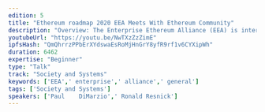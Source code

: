 ```yaml
---
edition: 5
title: "Ethereum roadmap 2020 EEA Meets With Ethereum Community"
description: "Overview: The Enterprise Ethereum Alliance (EEA) is interested in growing our relationship with the Ethereum Community and building a bridge for ongoing communication. We invite you to participate in an open forum co-hosted with the Ethereum Foundation, Ethereum Magicians, and Ethereum Cat Herders such that EEA can better collaborate to serve users of Ethereum Mainnet. The goal of the workshop is a moderated large-group discussion where everyone in the room feels they have a voice."
youtubeUrl: "https://youtu.be/NwTXzZzZimE"
ipfsHash: "QmQhrrzPPbErXYdswaEsRoMjHnGrY8yfR9rf1v6CYXipWh"
duration: 6462
expertise: "Beginner"
type: "Talk"
track: "Society and Systems"
keywords: ['EEA',' enterprise',' alliance',' general']
tags: ['Society and Systems']
speakers: ['Paul	DiMarzio',' Ronald Resnick']
---
```

